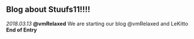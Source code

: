 ## Blog about Stuufs11!!!!

_2018.03.13_
**@vmRelaxed**
We are starting our blog @vmRelaxed and LeKitto
  **End of Entry**
